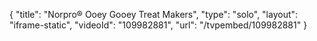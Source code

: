 {
    "title": "Norpro&reg; Ooey Gooey Treat Makers",
    "type": "solo",
    "layout": "iframe-static",
    "videoId": "109982881",
    "url": "\/tvpembed\/109982881"
}
